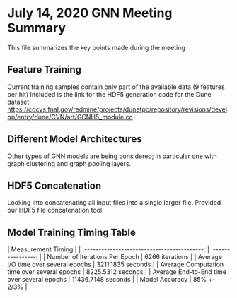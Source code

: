 # July 14, 2020 GNN Meeting Summary
This file summarizes the key points made during the meeting

## Feature Training 
Current training samples contain only part of the available data (9 features per hit) Included is the link for the HDF5 generation code for the Dune dataset: https://cdcvs.fnal.gov/redmine/projects/dunetpc/repository/revisions/develop/entry/dune/CVN/art/GCNH5_module.cc


## Different Model Architectures 
Other types of GNN models are being considered; in particular one with graph clustering and graph pooling layers. 

## HDF5 Concatenation
Looking into concatenating all input files into a single larger file. Provided our HDF5 file concatenation tool. 

## Model Training Timing Table 
|                  Measurement                         Timing       |
| :------------------------------------------: | :----------------: |
| Number of Iterations Per Epoch               | 6266 iterations    |
| Average I/O time over several epochs         | 3211.1835 seconds  |
| Average Computation time over several epochs | 8225.5312 seconds  |
| Average End-to-End time over several epochs  | 11436.7148 seconds |
| Model Accuracy                               | 85% +- 2/3%        |

